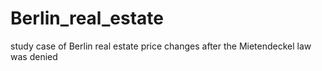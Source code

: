 # Berlin_real_estate
study case of Berlin real estate price changes after the  Mietendeckel law was denied
